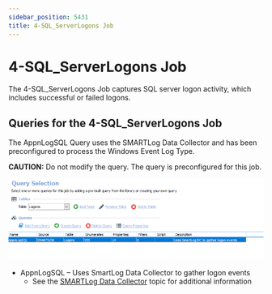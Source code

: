 ```yaml
---
sidebar_position: 5431
title: 4-SQL_ServerLogons Job
---
```


# 4-SQL\_ServerLogons Job

The 4-SQL\_ServerLogons Job captures SQL server logon activity, which includes successful or failed logons.

## Queries for the 4-SQL\_ServerLogons Job

The AppnLogSQL Query uses the SMARTLog Data Collector and has been preconfigured to process the Windows Event Log Type.

**CAUTION:** Do not modify the query. The query is preconfigured for this job.

![](../../../../../../../../static/images/AccessAnalyzer_12.0/Content/Resources/Images/EnterpriseAuditor/Solutions/Databases/SQL/SQLJobGroup18.png)

* AppnLogSQL – Uses SmartLog Data Collector to gather logon events
  * See the [SMARTLog Data Collector](../../../../Admin/DataCollector/SMARTLog/Overview "Navigates to the SMARTLog Data Collector section") topic for additional information